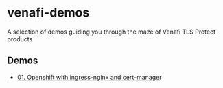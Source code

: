 # venafi-demos

A selection of demos guiding you through the maze of Venafi TLS Protect products

## Demos
* [01. Openshift with ingress-nginx and cert-manager](demos/01-openshift-ingress-nginx-cert-manager/README.md)
